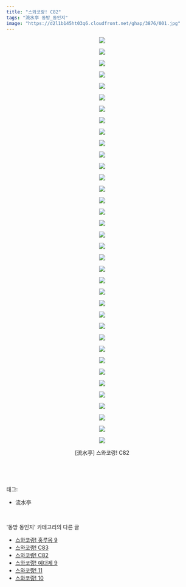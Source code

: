 ```yaml
---
title: "스와코랑! C82"
tags: "流水亭 동방_동인지"
image: "https://d2l1b145ht03q6.cloudfront.net/ghap/3876/001.jpg"
---
```

<div class="article">
<p style="text-align: center; clear: none; float: none;"><img src="{{ site.imgserver1 }}/ghap/3876/001.jpg"/></p>
<p style="text-align: center; clear: none; float: none;"><img src="{{ site.imgserver1 }}/ghap/3876/002.jpg"/></p>
<p style="text-align: center; clear: none; float: none;"><img src="{{ site.imgserver1 }}/ghap/3876/003.jpg"/></p>
<p style="text-align: center; clear: none; float: none;"><img src="{{ site.imgserver1 }}/ghap/3876/004.jpg"/></p>
<p style="text-align: center; clear: none; float: none;"><img src="{{ site.imgserver1 }}/ghap/3876/005.jpg"/></p>
<p style="text-align: center; clear: none; float: none;"><img src="{{ site.imgserver1 }}/ghap/3876/006.jpg"/></p>
<p style="text-align: center; clear: none; float: none;"><img src="{{ site.imgserver1 }}/ghap/3876/007.jpg"/></p>
<p style="text-align: center; clear: none; float: none;"><img src="{{ site.imgserver1 }}/ghap/3876/008.jpg"/></p>
<p style="text-align: center; clear: none; float: none;"><img src="{{ site.imgserver1 }}/ghap/3876/009.jpg"/></p>
<p style="text-align: center; clear: none; float: none;"><img src="{{ site.imgserver1 }}/ghap/3876/010.jpg"/></p>
<p style="text-align: center; clear: none; float: none;"><img src="{{ site.imgserver1 }}/ghap/3876/011.jpg"/></p>
<p style="text-align: center; clear: none; float: none;"><img src="{{ site.imgserver1 }}/ghap/3876/012.jpg"/></p>
<p style="text-align: center; clear: none; float: none;"><img src="{{ site.imgserver1 }}/ghap/3876/013.jpg"/></p>
<p style="text-align: center; clear: none; float: none;"><img src="{{ site.imgserver1 }}/ghap/3876/014.jpg"/></p>
<p style="text-align: center; clear: none; float: none;"><img src="{{ site.imgserver1 }}/ghap/3876/015.jpg"/></p>
<p style="text-align: center; clear: none; float: none;"><img src="{{ site.imgserver1 }}/ghap/3876/016.jpg"/></p>
<p style="text-align: center; clear: none; float: none;"><img src="{{ site.imgserver1 }}/ghap/3876/017.jpg"/></p>
<p style="text-align: center; clear: none; float: none;"><img src="{{ site.imgserver1 }}/ghap/3876/018.jpg"/></p>
<p style="text-align: center; clear: none; float: none;"><img src="{{ site.imgserver1 }}/ghap/3876/019.jpg"/></p>
<p style="text-align: center; clear: none; float: none;"><img src="{{ site.imgserver1 }}/ghap/3876/020.jpg"/></p>
<p style="text-align: center; clear: none; float: none;"><img src="{{ site.imgserver1 }}/ghap/3876/021.jpg"/></p>
<p style="text-align: center; clear: none; float: none;"><img src="{{ site.imgserver1 }}/ghap/3876/022.jpg"/></p>
<p style="text-align: center; clear: none; float: none;"><img src="{{ site.imgserver1 }}/ghap/3876/023.jpg"/></p>
<p style="text-align: center; clear: none; float: none;"><img src="{{ site.imgserver1 }}/ghap/3876/024.jpg"/></p>
<p style="text-align: center; clear: none; float: none;"><img src="{{ site.imgserver1 }}/ghap/3876/025.jpg"/></p>
<p style="text-align: center; clear: none; float: none;"><img src="{{ site.imgserver1 }}/ghap/3876/026.jpg"/></p>
<p style="text-align: center; clear: none; float: none;"><img src="{{ site.imgserver1 }}/ghap/3876/027.jpg"/></p>
<p style="text-align: center; clear: none; float: none;"><img src="{{ site.imgserver1 }}/ghap/3876/028.jpg"/></p>
<p style="text-align: center; clear: none; float: none;"><img src="{{ site.imgserver1 }}/ghap/3876/029.jpg"/></p>
<p style="text-align: center; clear: none; float: none;"><img src="{{ site.imgserver1 }}/ghap/3876/030.jpg"/></p>
<p style="text-align: center; clear: none; float: none;"><img src="{{ site.imgserver1 }}/ghap/3876/031.jpg"/></p>
<p style="text-align: center; clear: none; float: none;"><img src="{{ site.imgserver1 }}/ghap/3876/032.jpg"/></p>
<p style="text-align: center; clear: none; float: none;"><img src="{{ site.imgserver1 }}/ghap/3876/033.jpg"/></p>
<p style="text-align: center; clear: none; float: none;"><img src="{{ site.imgserver1 }}/ghap/3876/034.jpg"/></p>
<p style="text-align: center; clear: none; float: none;"><img src="{{ site.imgserver1 }}/ghap/3876/035.jpg"/></p>
<p style="text-align: center; clear: none; float: none;"><img src="{{ site.imgserver1 }}/ghap/3876/036.jpg"/></p>
<p style="text-align: center; clear: none; float: none;">[流水亭] 스와코랑! C82</p>
<p><br/></p>
</div><br/>
<div class="tagTrail">
<p>태그: </p>
<ul>
<li>流水亭</li>
</ul>
</div><br/>
<div class="another">
<p>'동방 동인지' 카테고리의 다른 글</p>
<ul>
<li><a href="/ghap_3878">스와코랑! 홍루몽 9</a></li>
<li><a href="/ghap_3877">스와코랑! C83</a></li>
<li><a href="/ghap_3876">스와코랑! C82</a></li>
<li><a href="/ghap_3875">스와코랑! 예대제 9</a></li>
<li><a href="/ghap_3874">스와코랑! 11</a></li>
<li><a href="/ghap_3873">스와코랑! 10</a></li>
</ul>
</div><br/>
<div class="cb_module cb_fluid">
<div class="cb_wrt cb_profile">
</div><!-- commentList close -->
</div><br/>
